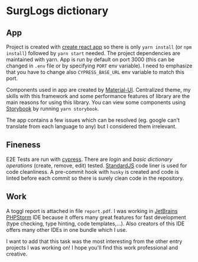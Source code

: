 # SurgLogs dictionary

## App

Project is created with [create react app](https://create-react-app.dev) so there is only
`yarn install` (or `npm install`) followed by `yarn start` needed. The project dependencies 
are maintained with yarn. App is run by default on port 3000 (this can be changed in `.env`
file or by specifying `PORT` env variable). I need to emphasize that you have to change
also `CYPRESS_BASE_URL` env variable to match this port.

Components used in app are created by [Material-UI](https://material-ui.com).
Centralized theme, my skills with this framework and some performance features of library
are the main reasons for using this library. You can view some components using
[Storybook](https://storybook.js.org) by running `yarn storybook`.

The app contains a few issues which can be resolved (eg. google can't translate from each
language to any) but I considered them irrelevant.

## Fineness

E2E Tests are run with [cypress](https://www.cypress.io). There are *login* and *basic dictionary
operations* (create, remove, edit) tested. [StandardJS](https://standardjs.com) code liner is used
for code cleanliness. A pre-commit hook with `husky` is created and code is linted before each commit
so there is surely clean code in the repository.

## Work

A toggl report is attached in file `report.pdf`. I was working in 
[JetBrains PHPStorm](https://www.jetbrains.com/phpstorm/) IDE because it offers many
great features for fast development (type checking, type hinting, code templates,...).
Also creators of this IDE offers many other IDEs in one bundle which I use.

I want to add that this task was the most interesting from the other entry projects
I was working on! I hope you'll find this work professional and creative.
